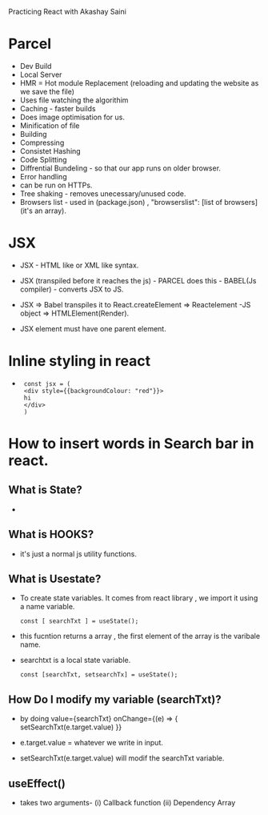 Practicing React with Akashay Saini

# Parcel
 - Dev Build 
 - Local Server 
 - HMR = Hot module Replacement (reloading and updating the website as we save the file)
 - Uses file watching the algorithim 
 - Caching - faster builds
 - Does image optimisation for us.
 - Minification of file 
 - Building 
 - Compressing 
 - Consistet Hashing 
 - Code Splitting
 - Diffrential Bundeling - so that our app runs on older browser.
 - Error handling 
 - can be run on HTTPs.
 - Tree shaking - removes unecessary/unused code.
 - Browsers list - used in (package.json) , "browserslist": [list of browsers] (it's an array).

# JSX

 - JSX - HTML like or XML like syntax.

 - JSX (transpiled before it reaches the js) - PARCEL does this - BABEL(Js compiler) - converts JSX to JS.

 - JSX => Babel transpiles it to React.createElement => Reactelement -JS object => HTMLElement(Render).

 - JSX element must have one parent element.
 
# Inline styling in react 
 
 -      const jsx = (
        <div style={{backgroundColour: "red"}}>  
        hi
        </div>
        )

# How to insert words in Search bar in react. 
## What is State?
 - 

## What is HOOKS?
 - it's just a normal js utility functions.

## What is Usestate?
 - To create state variables. It comes from react library , we import it using a name variable.
     
       const [ searchTxt ] = useState(); 

- this fucntion returns a array , the first element of the array is the varibale name.
- searchtxt is a local state variable.

      const [searchTxt, setsearchTx] = useState();

## How Do I modify my variable (searchTxt)?
 - by doing
       value={searchTxt}
        onChange={(e) => {
         setSearchTxt(e.target.value)
        }}
       
 - e.target.value = whatever we write in input.
 - setSearchTxt(e.target.value) will modif the searchTxt variable.

 ## useEffect()
 - takes two arguments- (i) Callback function (ii) Dependency Array
 




